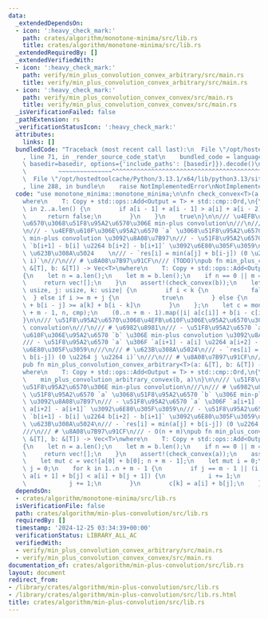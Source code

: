 ```yaml
---
data:
  _extendedDependsOn:
  - icon: ':heavy_check_mark:'
    path: crates/algorithm/monotone-minima/src/lib.rs
    title: crates/algorithm/monotone-minima/src/lib.rs
  _extendedRequiredBy: []
  _extendedVerifiedWith:
  - icon: ':heavy_check_mark:'
    path: verify/min_plus_convolution_convex_arbitrary/src/main.rs
    title: verify/min_plus_convolution_convex_arbitrary/src/main.rs
  - icon: ':heavy_check_mark:'
    path: verify/min_plus_convolution_convex_convex/src/main.rs
    title: verify/min_plus_convolution_convex_convex/src/main.rs
  _isVerificationFailed: false
  _pathExtension: rs
  _verificationStatusIcon: ':heavy_check_mark:'
  attributes:
    links: []
  bundledCode: "Traceback (most recent call last):\n  File \"/opt/hostedtoolcache/Python/3.13.1/x64/lib/python3.13/site-packages/onlinejudge_verify/documentation/build.py\"\
    , line 71, in _render_source_code_stat\n    bundled_code = language.bundle(stat.path,\
    \ basedir=basedir, options={'include_paths': [basedir]}).decode()\n          \
    \         ~~~~~~~~~~~~~~~^^^^^^^^^^^^^^^^^^^^^^^^^^^^^^^^^^^^^^^^^^^^^^^^^^^^^^^^^^^^^^^^^^\n\
    \  File \"/opt/hostedtoolcache/Python/3.13.1/x64/lib/python3.13/site-packages/onlinejudge_verify/languages/rust.py\"\
    , line 288, in bundle\n    raise NotImplementedError\nNotImplementedError\n"
  code: "use monotone_minima::monotone_minima;\n\nfn check_convex<T>(a: &[T]) -> bool\n\
    where\n    T: Copy + std::ops::Add<Output = T> + std::cmp::Ord,\n{\n    for i\
    \ in 2..a.len() {\n        if a[i - 1] + a[i - 1] > a[i] + a[i - 2] {\n      \
    \      return false;\n        }\n    }\n    true\n}\n\n/// \u4EFB\u610F\u306E\u95A2\
    \u6570\u3068\u51F8\u95A2\u6570\u306E min-plus convolution\n///\n/// # \u6982\u8981\
    \n/// - \u4EFB\u610F\u306E\u95A2\u6570 `a` \u3068\u51F8\u95A2\u6570 `b` \u306E\
    \ min-plus convolution \u3092\u8A08\u7B97\n/// - \u51F8\u95A2\u6570 `b` \u306F\
    \ `b[i+1] - b[i] \u2264 b[i+2] - b[i+1]` \u3092\u6E80\u305F\u3059\n///\n/// #\
    \ \u623B\u308A\u5024    \n/// - `res[i] = min(a[j] + b[i-j]) (0 \u2264 j \u2264\
    \ i)`\n///\n/// # \u8A08\u7B97\u91CF\n/// (TODO)\npub fn min_plus_convolution_arbitrary_convex<T>(a:\
    \ &[T], b: &[T]) -> Vec<T>\nwhere\n    T: Copy + std::ops::Add<Output = T> + std::cmp::Ord,\n\
    {\n    let n = a.len();\n    let m = b.len();\n    if n == 0 || m == 0 {\n   \
    \     return vec![];\n    }\n    assert!(check_convex(b));\n    let cmp = |i:\
    \ usize, j: usize, k: usize| {\n        if i < k {\n            false\n      \
    \  } else if i >= m + j {\n            true\n        } else {\n            a[j]\
    \ + b[i - j] >= a[k] + b[i - k]\n        }\n    };\n    let c = monotone_minima(n\
    \ + m - 1, n, cmp);\n    (0..n + m - 1).map(|i| a[c[i]] + b[i - c[i]]).collect()\n\
    }\n\n/// \u51F8\u95A2\u6570\u3068\u4EFB\u610F\u306E\u95A2\u6570\u306E min-plus\
    \ convolution\n///\n/// # \u6982\u8981\n/// - \u51F8\u95A2\u6570 `a` \u3068\u4EFB\
    \u610F\u306E\u95A2\u6570 `b` \u306E min-plus convolution \u3092\u8A08\u7B97\n\
    /// - \u51F8\u95A2\u6570 `a` \u306F `a[i+1] - a[i] \u2264 a[i+2] - a[i+1]` \u3092\
    \u6E80\u305F\u3059\n///\n/// # \u623B\u308A\u5024\n/// - `res[i] = min(a[j] +\
    \ b[i-j]) (0 \u2264 j \u2264 i)`\n///\n/// # \u8A08\u7B97\u91CF\n/// (TODO)\n\
    pub fn min_plus_convolution_convex_arbitrary<T>(a: &[T], b: &[T]) -> Vec<T>\n\
    where\n    T: Copy + std::ops::Add<Output = T> + std::cmp::Ord,\n{\n    assert!(check_convex(a));\n\
    \    min_plus_convolution_arbitrary_convex(b, a)\n}\n\n/// \u51F8\u95A2\u6570\u3068\
    \u51F8\u95A2\u6570\u306E min-plus convolution\n///\n/// # \u6982\u8981\n/// -\
    \ \u51F8\u95A2\u6570 `a` \u3068\u51F8\u95A2\u6570 `b` \u306E min-plus convolution\
    \ \u3092\u8A08\u7B97\n/// - \u51F8\u95A2\u6570 `a` \u306F `a[i+1] - a[i] \u2264\
    \ a[i+2] - a[i+1]` \u3092\u6E80\u305F\u3059\n/// - \u51F8\u95A2\u6570 `b` \u306F\
    \ `b[i+1] - b[i] \u2264 b[i+2] - b[i+1]` \u3092\u6E80\u305F\u3059\n///\n/// #\
    \ \u623B\u308A\u5024\n/// - `res[i] = min(a[j] + b[i-j]) (0 \u2264 j \u2264 i)`\n\
    ///\n/// # \u8A08\u7B97\u91CF\n/// - O(n + m)\npub fn min_plus_convolution_convex_convex<T>(a:\
    \ &[T], b: &[T]) -> Vec<T>\nwhere\n    T: Copy + std::ops::Add<Output = T> + std::cmp::Ord,\n\
    {\n    let n = a.len();\n    let m = b.len();\n    if n == 0 || m == 0 {\n   \
    \     return vec![];\n    }\n    assert!(check_convex(a));\n    assert!(check_convex(b));\n\
    \    let mut c = vec![a[0] + b[0]; n + m - 1];\n    let mut i = 0;\n    let mut\
    \ j = 0;\n    for k in 1..n + m - 1 {\n        if j == m - 1 || (i != n - 1 &&\
    \ a[i + 1] + b[j] < a[i] + b[j + 1]) {\n            i += 1;\n        } else {\n\
    \            j += 1;\n        }\n        c[k] = a[i] + b[j];\n    }\n    c\n}\n"
  dependsOn:
  - crates/algorithm/monotone-minima/src/lib.rs
  isVerificationFile: false
  path: crates/algorithm/min-plus-convolution/src/lib.rs
  requiredBy: []
  timestamp: '2024-12-25 03:34:39+00:00'
  verificationStatus: LIBRARY_ALL_AC
  verifiedWith:
  - verify/min_plus_convolution_convex_arbitrary/src/main.rs
  - verify/min_plus_convolution_convex_convex/src/main.rs
documentation_of: crates/algorithm/min-plus-convolution/src/lib.rs
layout: document
redirect_from:
- /library/crates/algorithm/min-plus-convolution/src/lib.rs
- /library/crates/algorithm/min-plus-convolution/src/lib.rs.html
title: crates/algorithm/min-plus-convolution/src/lib.rs
---
```

